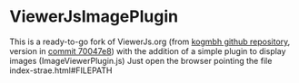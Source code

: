 ViewerJsImagePlugin
=======

This is a ready-to-go fork of ViewerJs.org (from [kogmbh github repository](https://github.com/kogmbh/ViewerJS), version in [commit 70047e8](https://github.com/kogmbh/ViewerJS/commit/70047e8a7ad268a63fce98fac4ba52a04fd43889)) with the addition of a simple plugin to display images (ImageViewerPlugin.js)
Just open the browser pointing the file index-strae.html#FILEPATH